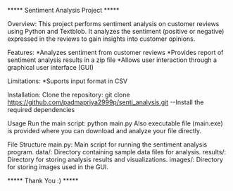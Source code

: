 ***** Sentiment Analysis Project *****

Overview:
This project performs sentiment analysis on customer reviews using Python and Textblob. It analyzes the sentiment (positive or negative) expressed in the reviews to gain insights into customer opinions.

Features:
*Analyzes sentiment from customer reviews
*Provides report of sentiment analysis results in a zip file
*Allows user interaction through a graphical user interface (GUI)

Limitations:
*Suports input format in CSV

Installation:
Clone the repository: git clone https://github.com/padmapriya2999p/senti_analysis.git
--Install the required dependencies

Usage
Run the main script: python main.py
Also executable file (main.exe) is provided where you can download and analyze your file directly.

File Structure
main.py: Main script for running the sentiment analysis program.
data/: Directory containing sample data files for analysis.
results/: Directory for storing analysis results and visualizations.
images/: Directory for storing images used in the GUI.

***** Thank You :) *****
